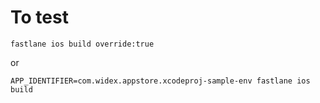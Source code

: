 # To test

`fastlane ios build override:true`

or

`APP_IDENTIFIER=com.widex.appstore.xcodeproj-sample-env fastlane ios build`
